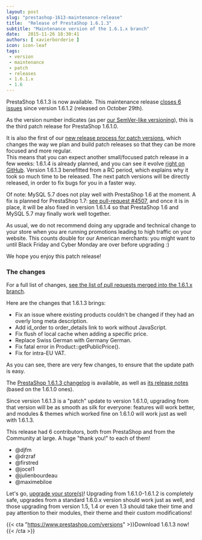 ```yaml
---
layout: post
slug: "prestashop-1613-maintenance-release"
title:  "Release of PrestaShop 1.6.1.3"
subtitle: "Maintenance version of the 1.6.1.x branch"
date:   2015-11-26 18:30:41
authors: [ xavierborderie ]
icon: icon-leaf
tags:
 - version
 - maintenance
 - patch
 - releases
 - 1.6.1.x
 - 1.6
---
```


PrestaShop 1.6.1.3 is now available. This maintenance release [closes 6 issues](https://github.com/PrestaShop/PrestaShop/pulls?utf8=%E2%9C%93&q=is%3Apr+base%3A1.6.1.x+is%3Aclosed+merged%3A%3E2015-10-29+) since version 1.6.1.2 (released on October 29th). 

As the version number indicates (as per [our SemVer-like versioning](http://build.prestashop.com/news/a-more-semantic-versioning-scheme/)), this is the third patch release for PrestaShop 1.6.1.0.<br/>

It is also the first of our [new release process for patch versions](http://build.prestashop.com/news/more-focused-patch-versions/), which changes the way we plan and build patch releases so that they can be more focused and more regular.<br/>
This means that you can expect another small/focused patch release in a few weeks: 1.6.1.4 is already planned, and you can see it evolve [right on GitHub](https://github.com/PrestaShop/PrestaShop/pulls?q=is%3Aopen+is%3Apr+milestone%3A1.6.1.4).
Version 1.6.1.3 benefitted from a RC period, which explains why it took so much time to be released. The next patch versions will be directly released, in order to fix bugs for you in a faster way.

Of note: MySQL 5.7 does not play well with PrestaShop 1.6 at the moment. A fix is planned for PrestaShop 1.7: [see pull-request #4507](https://github.com/PrestaShop/PrestaShop/pull/4507), and once it is in place, it will be also fixed in version 1.6.1.4 so that PrestaShop 1.6 and MySQL 5.7 may finally work well together.

As usual, we do not recommend doing any upgrade and technical change to your store when you are running promotions leading to high traffic on your website. This counts double for our American merchants: you might want to until Black Friday and Cyber Monday are over before upgrading :)

We hope you enjoy this patch release!


### The changes

For a full list of changes, [see the list of pull requests merged into the 1.6.1.x branch](https://github.com/PrestaShop/PrestaShop/pulls?utf8=%E2%9C%93&q=is%3Apr+base%3A1.6.1.x+is%3Aclosed+merged%3A%3E2015-10-29+).

Here are the changes that 1.6.1.3 brings:

* Fix an issue where existing products couldn't be changed if they had an overly long meta description.
* Add id_order to order_details link to work without JavaScript.
* Fix flush of local cache when adding a specific price.
* Replace Swiss German with Germany German.
* Fix fatal error in Product::getPublicPrice().
* Fix for intra-EU VAT.

As you can see, there are very few changes, to ensure that the update path is easy.

The [PrestaShop 1.6.1.3 changelog](https://www.prestashop.com/en/developers-versions/changelog/1.6.1.3-stable) is available, as well as [its release notes](https://www.prestashop.com/en/release-notes-1.6.1.3-stable) (based on the 1.6.1.0 ones).

Since version 1.6.1.3 is a "patch" update to version 1.6.1.0, upgrading from that version will be as smooth as silk for everyone: features will work better, and modules & themes which worked fine on 1.6.1.0 will work just as well with 1.6.1.3.

This release had 6 contributors, both from PrestaShop and from the Community at large. A huge "thank you!" to each of them!

* @djfm
* @drzraf
* @firstred
* @jocel1
* @julienbourdeau
* @maximebiloe

Let's go, [upgrade your store(s)](http://doc.prestashop.com/display/PS16/Updating+PrestaShop)! Upgrading from 1.6.1.0-1.6.1.2 is completely safe, upgrades from a standard 1.6.0.x version should work just as well, and those upgrading from version 1.5, 1.4 or even 1.3 should take their time and pay attention to their modules, their theme and their custom modifications!

{{< cta "https://www.prestashop.com/versions" >}}Download 1.6.1.3 now!{{< /cta >}}
